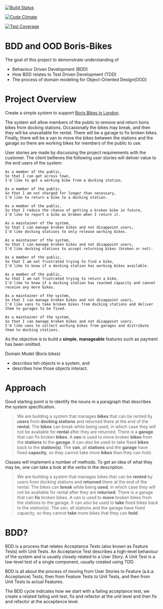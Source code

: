 [![Build Status](https://travis-ci.org/RizAli/Boris-Bikes.svg)](https://travis-ci.org/RizAli/Boris-Bikes)

[![Code Climate](https://codeclimate.com/repos/5540a194e30ba021fa00f2a3/badges/2f60a295317b385459ba/gpa.svg)](https://codeclimate.com/repos/5540a194e30ba021fa00f2a3/feed)

[![Test Coverage](https://codeclimate.com/repos/5540a194e30ba021fa00f2a3/badges/2f60a295317b385459ba/coverage.svg)](https://codeclimate.com/repos/5540a194e30ba021fa00f2a3/feed)

# BDD and OOD Boris-Bikes

The goal of this project to demonstrate understanding of

- Behaviour Driven Development (BDD)
- How BDD relates to Test Driven Development (TDD)
- The process of domain modeling for Object-Oriented Design(OOD)

# Project Overview
Create a simple system to support [Boris Bikes in London](https://en.wikipedia.org/wiki/Barclays_Cycle_Hire).

The system will allow members of the public to remove and return boris bikes from docking stations. Occasionally the bikes may break, and then they will be unavailable for rental. There will be a garage to fix broken bikes. Finally, there will be a van to move the bikes between the stations and the garage so there are working bikes for members of the public to use.

User stories are made by discussing the project requirements with the customer. The client bellieves the following user stories will deliver value to the end users of the system:

```
As a member of the public,
So that I can get across town,
I'd like to get a working bike from a docking station.

As a member of the public,
So that I am not charged for longer than necessary,
I'd like to return a bike to a docking station.

As a member of the public,
So that I reduce the chance of getting a broken bike in future,
I'd like to report a bike as broken when I return it.

As a maintainer of the system,
So that I can manage broken bikes and not disappoint users,
I'd like docking stations to only release working bikes.

As a maintainer of the system,
So that I can manage broken bikes and not disappoint users,
I'd like docking stations to accept returning bikes (broken or not).

As a member of the public,
So that I am not frustrated trying to find a bike,
I'd like to know if a docking station has working bikes available.

As a member of the public,
So that I am not frustrated trying to return a bike,
I'd like to know if a docking station has reached capacity and cannot receive any more bikes.

As a maintainer of the system,
So that I can manage broken bikes and not disappoint users,
I'd like vans to take broken bikes from docking stations and deliver them to garages to be fixed.

As a maintainer of the system,
So that I can manage broken bikes and not disappoint users,
I'd like vans to collect working bikes from garages and distribute them to docking stations.
```
As the objective is to build a **simple**, **manageable** features such as payment has been omitted.

Domain Model (Boris bikes)
- describes teh objects in a system, and
- describes how those objects interact.


# Approach

Good starting point is to identify the nouns in a paragraph that describes the system specification.


> We are building a system that manages **bikes** that can be rented by **users** from **docking stations** and returned there at the end of the **rental**. The **bikes** can break while being used, in which case they will not be available for **rental** after they are returned. There is a **garage** that can fix broken **bikes**. A **van** is used to move broken **bikes** from the **stations** to the **garage**. It can also be used to take fixed **bikes** back to the **station(s)**. The **van**, all **stations** and the **garage** have fixed **capacity**, so they cannot take more **bikes** than they can hold.


Classes will implement a number of methods. To get an idea of what they may be, one can take a look at the verbs in the description.

> We are building a system that manages bikes that can be **rented** by users from docking stations and **returned** there at the end of the rental. The bikes can **break** while being **used**, in which case they will not be available for rental after they are **returned**. There is a garage that can **fix** broken bikes. A van is used to **move** broken bikes from the stations to the garage. It can also be used to **take** fixed bikes back to the station(s). The van, all stations and the garage have fixed capacity, so they cannot **take** more bikes that they can **hold**.



# BDD?
BDD is a process that relates Acceptance Tests (also known as Feature Tests) with Unit Tests. An Acceptance Test describes a high-level behaviour of the system and is usually closely related to a User Story. A Unit Test is a low-level test of a single component, usually created using TDD.

BDD is all about the process of moving from User Stories to Feature (a.k.a. Acceptance) Tests, then from Feature Tests to Unit Tests, and then from Unit Tests to actual Features.

The BDD cycle indicates how we start with a failing acceptance test, we create a related failing unit test, fix and refactor at the unit level and then fix and refactor at the acceptance level.





